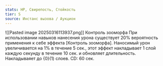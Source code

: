 ```yaml
---
stats: HP, Свирепость, Стойкость
tier: S
source: Инстанс вызова / Аукцион
---
```

![[Pasted image 20250316113937.png]]
Контроль зооморфа
При использовании навыков нанесения урона существует 20% вероятность применения к себе эффекта [Контроль зооморфа]. Наносимый урон увеличивается на 1% в течение 5 сек., этот эффект накладывает 1 слой каждую секунду в течение 10 сек. и обновляет длительность. Накладываяет до {0}(1) слоев. CD: 60 сек.
